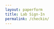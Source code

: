 ```yaml
---
layout: paperform
title: Lab Sign-In
permalink: /checkin/
---
```


<div data-paperform-id="checkintravisspark"></div><script>(function() {var script = document.createElement('script'); script.src = "https://paperform.co/__embed.min.js"; document.body.appendChild(script); })()</script>